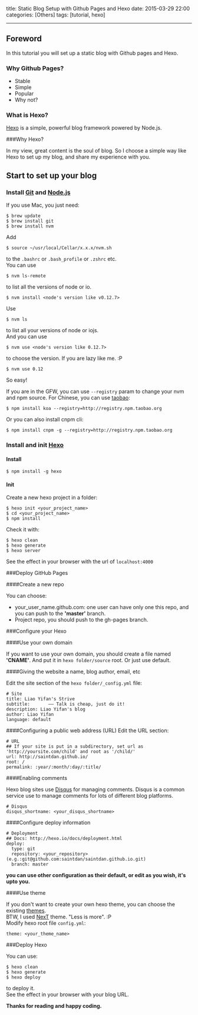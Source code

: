 title: Static Blog Setup with Github Pages and Hexo
date: 2015-03-29 22:00
categories: [Others]
tags: [tutorial, hexo]

---
## Foreword

In this tutorial you will set up a static blog with Github pages and Hexo.

### Why Github Pages?

- Stable
- Simple
- Popular
- Why not?

### What is Hexo?

[Hexo](https://github.com/hexojs/hexo) is a simple, powerful blog framework powered by Node.js.

###Why Hexo?

In my view, great content is the soul of blog. So I choose a simple way like Hexo to set up my blog, and share my experience with you.

<!-- more -->

## Start to set up your blog

### Install [Git](http://git-scm.com/) and [Node.js](https://nodejs.org/)

If you use Mac, you just need:

```
$ brew update  
$ brew install git  
$ brew install nvm
```

Add

```
$ source ~/usr/local/Cellar/x.x.x/nvm.sh
```

to the `.bashrc` or `.bash_profile` or `.zshrc` etc.  
You can use

```
$ nvm ls-remote
```

to list all the versions of node or io.

```
$ nvm install <node's version like v0.12.7>
```

Use

```
$ nvm ls
```

to list all your versions of node or iojs.  
And you can use

```
$ nvm use <node's version like 0.12.7>
```

to choose the version. If you are lazy like me. :P

```
$ nvm use 0.12
```

So easy!

If you are in the GFW, you can use `--registry` param to change your nvm and npm source. For Chinese, you can use [taobao](http://registry.npm.taobao.org):

```
$ npm install koa --registry=http://registry.npm.taobao.org
```

Or you can also install cnpm cli:

```
$ npm install cnpm -g --registry=http://registry.npm.taobao.org
```

### Install and init [Hexo](https://github.com/hexojs/hexo)

#### Install

```
$ npm install -g hexo
```
#### Init

Create a new hexo project in a folder:

```
$ hexo init <your_project_name>
$ cd <your_project_name>
$ npm install
```

Check it with:

```
$ hexo clean  
$ hexo generate  
$ hexo server
```

See the effect in your browser with the url of `localhost:4000`

###Deploy GitHub Pages

####Create a new repo

You can choose:

- your_user_name.github.com: one user can have only one this repo, and you can push to the **'master'** branch.
- Project repo, you should push to the gh-pages branch.

###Configure your Hexo

####Use your own domain

If you want to use your own domain, you should create a file named **'CNAME'**. And put it in `hexo folder/source` root. Or just use default.

####Giving the website a name, blog author, email, etc

Edit the site section of the `hexo folder/_config.yml` file:

```
# Site
title: Liao Yifan's Strive
subtitle:       —— Talk is cheap, just do it!
description: Liao Yifan's blog
author: Liao Yifan
language: default
```
####Configuring a public web address (URL)
Edit the URL section:

```
# URL
## If your site is put in a subdirectory, set url as 'http://yoursite.com/child' and root as '/child/'
url: http://saintdan.github.io/
root: /
permalink: :year/:month/:day/:title/
```

####Enabling comments

Hexo blog sites use [Disqus](https://disqus.com/) for managing comments. Disqus is a common service use to manage comments for lots of different blog platforms.

```
# Disqus
disqus_shortname: <your_disqus_shortname>
```

####Configure deploy information

```
# Deployment
## Docs: http://hexo.io/docs/deployment.html
deploy:
  type: git
  repository: <your_repository> (e.g.:git@github.com:saintdan/saintdan.github.io.git)
  branch: master
```

**you can use other configuration as their default, or edit as you wish, it's upto you.**

####Use theme

If you don't want to create your own hexo theme, you can choose the existing [themes](https://github.com/hexojs/hexo/wiki/Themes).  
BTW, I used [NexT](https://github.com/iissnan/hexo-theme-next) theme. "Less is more". :P  
Modify hexo root file `config.yml`:

```
theme: <your_theme_name>
```

###Deploy Hexo

You can use:

```
$ hexo clean
$ hexo generate
$ hexo deploy
```

to deploy it.  
See the effect in your browser with your blog URL.  

**Thanks for reading and happy coding.**